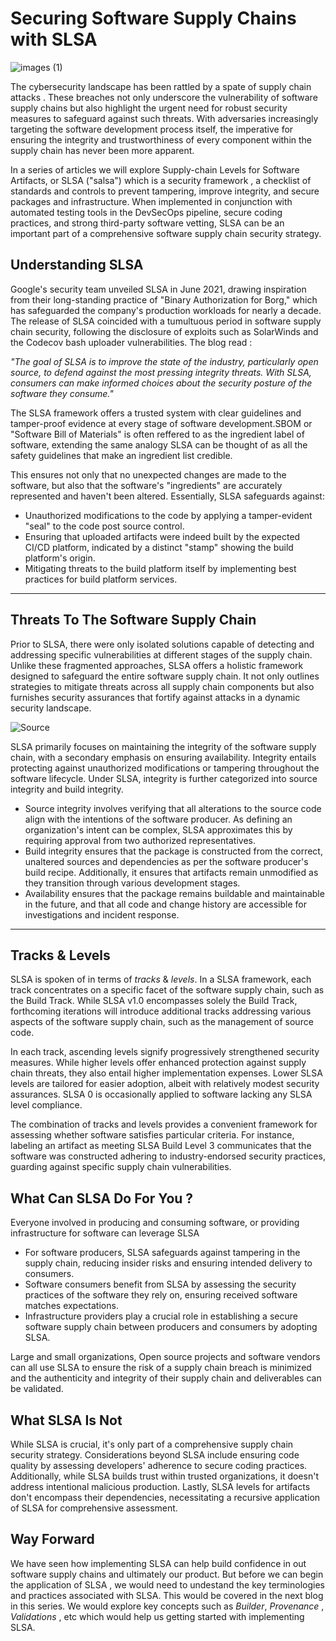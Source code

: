 # Securing Software Supply Chains with SLSA 

![images (1)](https://github.com/aakashtripathi/slsa/assets/9936789/72ba48f2-8cfa-4bcc-889f-8f8c27b3167e)


The cybersecurity landscape has been rattled by a spate of supply chain attacks . These breaches not only underscore the vulnerability of software supply chains but also highlight the urgent need for robust security measures to safeguard against such threats. With adversaries increasingly targeting the software development process itself, the imperative for ensuring the integrity and trustworthiness of every component within the supply chain has never been more apparent.

In a series of articles we will explore Supply-chain Levels for Software Artifacts, or SLSA ("salsa") which is a security framework , a checklist of standards and controls to prevent tampering, improve integrity, and secure packages and infrastructure. When implemented in conjunction with automated testing tools in the DevSecOps pipeline, secure coding practices, and strong third-party software vetting, SLSA can be an important part of a comprehensive software supply chain security strategy.

## Understanding SLSA

Google's security team unveiled SLSA in June 2021, drawing inspiration from their long-standing practice of "Binary Authorization for Borg," which has safeguarded the company's production workloads for nearly a decade. The release of SLSA coincided with a tumultuous period in software supply chain security, following the disclosure of exploits such as SolarWinds and the Codecov bash uploader vulnerabilities. The blog read :

*"The goal of SLSA is to improve the state of the industry, particularly open source, to defend against the most pressing integrity threats. With SLSA, consumers can make informed choices about the security posture of the software they consume."*

The SLSA framework offers a trusted system with clear guidelines and tamper-proof evidence at every stage of software development.SBOM or "Software Bill of Materials" is often reffered to as the ingredient label of software, extending the same analogy SLSA can be thought of as all the safety guidelines that make an ingredient list credible.

This ensures not only that no unexpected changes are made to the software, but also that the software's "ingredients" are accurately represented and haven't been altered. Essentially, SLSA safeguards against:

- Unauthorized modifications to the code by applying a tamper-evident "seal" to the code post source control.
- Ensuring that uploaded artifacts were indeed built by the expected CI/CD platform, indicated by a distinct "stamp" showing the build platform's origin.
- Mitigating threats to the build platform itself by implementing best practices for build platform services.

---

## Threats To The Software Supply Chain

Prior to SLSA, there were only isolated solutions capable of detecting and addressing specific vulnerabilities at different stages of the supply chain. Unlike these fragmented approaches, SLSA offers a holistic framework designed to safeguard the entire software supply chain. It not only outlines strategies to mitigate threats across all supply chain components but also furnishes security assurances that fortify against attacks in a dynamic security landscape.

![Source](https://github.com/aakashtripathi/slsa/assets/9936789/2f5e9107-4ec4-4c94-9087-00926094836c)


SLSA primarily focuses on maintaining the integrity of the software supply chain, with a secondary emphasis on ensuring availability. Integrity entails protecting against unauthorized modifications or tampering throughout the software lifecycle. Under SLSA, integrity is further categorized into source integrity and build integrity.

- Source integrity involves verifying that all alterations to the source code align with the intentions of the software producer. As defining an organization's intent can be complex, SLSA approximates this by requiring approval from two authorized representatives.
- Build integrity ensures that the package is constructed from the correct, unaltered sources and dependencies as per the software producer's build recipe. Additionally, it ensures that artifacts remain unmodified as they transition through various development stages.
- Availability ensures that the package remains buildable and maintainable in the future, and that all code and change history are accessible for investigations and incident response.

---

## Tracks & Levels 

SLSA is spoken of in terms of *tracks* & *levels*. In a SLSA framework, each track concentrates on a specific facet of the software supply chain, such as the Build Track. While SLSA v1.0 encompasses solely the Build Track, forthcoming iterations will introduce additional tracks addressing various aspects of the software supply chain, such as the management of source code.

In each track, ascending levels signify progressively strengthened security measures. While higher levels offer enhanced protection against supply chain threats, they also entail higher implementation expenses. Lower SLSA levels are tailored for easier adoption, albeit with relatively modest security assurances. SLSA 0 is occasionally applied to software lacking any SLSA level compliance.

The combination of tracks and levels provides a convenient framework for assessing whether software satisfies particular criteria. For instance, labeling an artifact as meeting SLSA Build Level 3 communicates that the software was constructed adhering to industry-endorsed security practices, guarding against specific supply chain vulnerabilities.


## What Can SLSA Do For You ?

Everyone involved in producing and consuming software, or providing infrastructure for software can leverage SLSA 

- For software producers, SLSA safeguards against tampering in the supply chain, reducing insider risks and ensuring intended delivery to consumers.
- Software consumers benefit from SLSA by assessing the security practices of the software they rely on, ensuring received software matches expectations.
- Infrastructure providers play a crucial role in establishing a secure software supply chain between producers and consumers by adopting SLSA.

Large and small organizations, Open source projects and software vendors can all use SLSA to ensure the risk of a supply chain breach is minimized and the authenticity and integrity of their supply chain and deliverables can be validated. 

## What SLSA Is Not 

While SLSA is crucial, it's only part of a comprehensive supply chain security strategy. Considerations beyond SLSA include ensuring code quality by assessing developers' adherence to secure coding practices. Additionally, while SLSA builds trust within trusted organizations, it doesn't address intentional malicious production. Lastly, SLSA levels for artifacts don't encompass their dependencies, necessitating a recursive application of SLSA for comprehensive assessment.

## Way Forward 

We have seen how implementing SLSA can help build confidence in out software supply chains and ultimately our product. But before we can begin the application of SLSA , we would need to undestand the key terminologies and practices associated with SLSA. This would be covered in the next blog in this series. We would explore key concepts such as *Builder*, *Provenance* , *Validations*  , etc which would help us getting started with implementing SLSA. 









